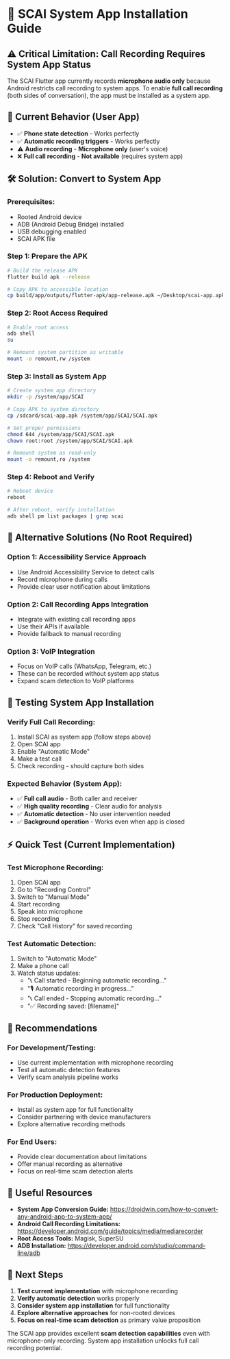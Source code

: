 # 🔧 SCAI System App Installation Guide

## ⚠️ **Critical Limitation: Call Recording Requires System App Status**

The SCAI Flutter app currently records **microphone audio only** because Android restricts call recording to system apps. To enable **full call recording** (both sides of conversation), the app must be installed as a system app.

## 🚨 **Current Behavior (User App)**

- ✅ **Phone state detection** - Works perfectly
- ✅ **Automatic recording triggers** - Works perfectly  
- ⚠️ **Audio recording** - **Microphone only** (user's voice)
- ❌ **Full call recording** - **Not available** (requires system app)

## 🛠️ **Solution: Convert to System App**

### **Prerequisites:**
- Rooted Android device
- ADB (Android Debug Bridge) installed
- USB debugging enabled
- SCAI APK file

### **Step 1: Prepare the APK**
```bash
# Build the release APK
flutter build apk --release

# Copy APK to accessible location
cp build/app/outputs/flutter-apk/app-release.apk ~/Desktop/scai-app.apk
```

### **Step 2: Root Access Required**
```bash
# Enable root access
adb shell
su

# Remount system partition as writable
mount -o remount,rw /system
```

### **Step 3: Install as System App**
```bash
# Create system app directory
mkdir -p /system/app/SCAI

# Copy APK to system directory
cp /sdcard/scai-app.apk /system/app/SCAI/SCAI.apk

# Set proper permissions
chmod 644 /system/app/SCAI/SCAI.apk
chown root:root /system/app/SCAI/SCAI.apk

# Remount system as read-only
mount -o remount,ro /system
```

### **Step 4: Reboot and Verify**
```bash
# Reboot device
reboot

# After reboot, verify installation
adb shell pm list packages | grep scai
```

## 🔧 **Alternative Solutions (No Root Required)**

### **Option 1: Accessibility Service Approach**
- Use Android Accessibility Service to detect calls
- Record microphone during calls
- Provide clear user notification about limitations

### **Option 2: Call Recording Apps Integration**
- Integrate with existing call recording apps
- Use their APIs if available
- Provide fallback to manual recording

### **Option 3: VoIP Integration**
- Focus on VoIP calls (WhatsApp, Telegram, etc.)
- These can be recorded without system app status
- Expand scam detection to VoIP platforms

## 📱 **Testing System App Installation**

### **Verify Full Call Recording:**
1. Install SCAI as system app (follow steps above)
2. Open SCAI app
3. Enable "Automatic Mode"
4. Make a test call
5. Check recording - should capture both sides

### **Expected Behavior (System App):**
- ✅ **Full call audio** - Both caller and receiver
- ✅ **High quality recording** - Clear audio for analysis
- ✅ **Automatic detection** - No user intervention needed
- ✅ **Background operation** - Works even when app is closed

## ⚡ **Quick Test (Current Implementation)**

### **Test Microphone Recording:**
1. Open SCAI app
2. Go to "Recording Control"
3. Switch to "Manual Mode"
4. Start recording
5. Speak into microphone
6. Stop recording
7. Check "Call History" for saved recording

### **Test Automatic Detection:**
1. Switch to "Automatic Mode"
2. Make a phone call
3. Watch status updates:
   - "📞 Call started - Beginning automatic recording..."
   - "🎙️ Automatic recording in progress..."
   - "📞 Call ended - Stopping automatic recording..."
   - "✅ Recording saved: [filename]"

## 🎯 **Recommendations**

### **For Development/Testing:**
- Use current implementation with microphone recording
- Test all automatic detection features
- Verify scam analysis pipeline works

### **For Production Deployment:**
- Install as system app for full functionality
- Consider partnering with device manufacturers
- Explore alternative recording methods

### **For End Users:**
- Provide clear documentation about limitations
- Offer manual recording as alternative
- Focus on real-time scam detection alerts

## 🔗 **Useful Resources**

- **System App Conversion Guide:** https://droidwin.com/how-to-convert-any-android-app-to-system-app/
- **Android Call Recording Limitations:** https://developer.android.com/guide/topics/media/mediarecorder
- **Root Access Tools:** Magisk, SuperSU
- **ADB Installation:** https://developer.android.com/studio/command-line/adb

## 🚀 **Next Steps**

1. **Test current implementation** with microphone recording
2. **Verify automatic detection** works properly
3. **Consider system app installation** for full functionality
4. **Explore alternative approaches** for non-rooted devices
5. **Focus on real-time scam detection** as primary value proposition

The SCAI app provides excellent **scam detection capabilities** even with microphone-only recording. System app installation unlocks full call recording potential.
